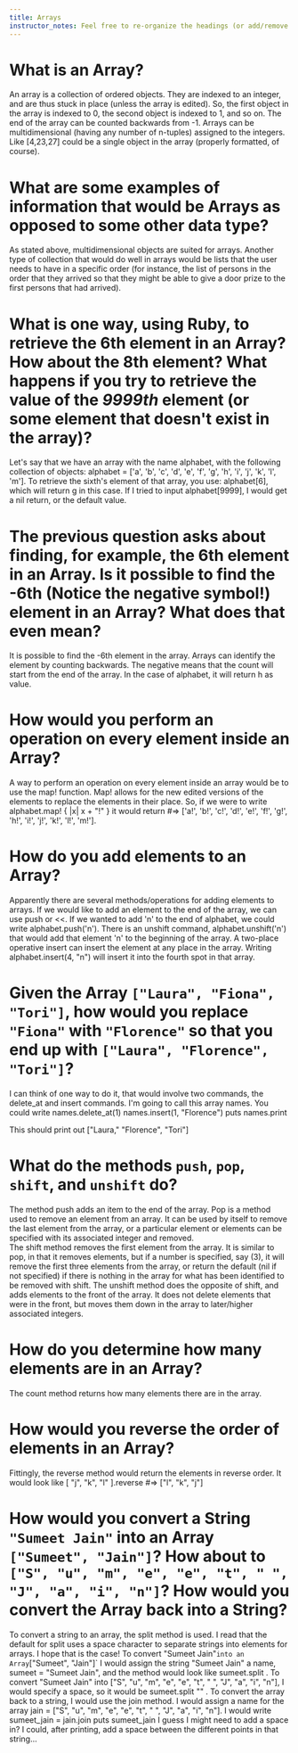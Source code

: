 ```yaml
---
title: Arrays
instructor_notes: Feel free to re-organize the headings (or add/remove headings) below. We included the headings for your benefit, but it's 100% fine if you want to write your responses in some different structure.
---
```


# What is an Array?

An array is a collection of ordered objects.  They are indexed to an integer, and are thus stuck in place (unless the array is edited).  So, the first object in the array is indexed to 0, the second object is indexed to 1, and so on.  The end of the array can be counted backwards from -1.  Arrays can be multidimensional (having any number of n-tuples) assigned to the integers.  Like [4,23,27] could be a single object in the array (properly formatted, of course).

# What are some examples of information that would be Arrays as opposed to some other data type?

As stated above, multidimensional objects are suited for arrays.  Another type of collection that would do well in arrays would be lists that the user needs to have in a specific order (for instance, the list of persons in the order that they arrived so that they might be able to give a door prize to the first persons that had arrived).  

# What is one way, using Ruby, to retrieve the 6th element in an Array? How about the 8th element? What happens if you try to retrieve the value of the _9999th_ element (or some element that doesn't exist in the array)?

Let's say that we have an array with the name alphabet, with the following collection of objects: alphabet = ['a', 'b', 'c', 'd', 'e', 'f', 'g', 'h', 'i', 'j', 'k', 'l', 'm'].  To retrieve the sixth's element of that array, you use: alphabet[6], which will return g in this case.  If I tried to input alphabet[9999], I would get a nil return, or the default value.

# The previous question asks about finding, for example, the 6th element in an Array. Is it possible to find the **-6th** (Notice the negative symbol!) element in an Array? What does that even mean?

It is possible to find the -6th element in the array.  Arrays can identify the element by counting backwards.  The negative means that the count will start from the end of the array.  In the case of alphabet, it will return h as value. 

# How would you perform an operation on every element inside an Array?

A way to perform an operation on every element inside an array would be to use the map! function. Map! allows for the new edited versions of the elements to replace the elements in their place.  So, if we were to write alphabet.map! { |x| x + "!" } it would return #=> ['a!', 'b!', 'c!', 'd!', 'e!', 'f!', 'g!', 'h!', 'i!', 'j!', 'k!', 'l!', 'm!'].

# How do you add elements to an Array?

Apparently there are several methods/operations for adding elements to arrays.  If we would like to add an element to the end of the array, we can use push or <<.  If we wanted to add 'n' to the end of alphabet, we could write alphabet.push('n'). There is an unshift command, alphabet.unshift('n') that would add that element 'n' to the beginning of the array.
A two-place operative insert can insert the element at any place in the array.  Writing alphabet.insert(4, "n") will insert it into the fourth spot in that array.

# Given the Array `["Laura", "Fiona", "Tori"]`, how would you replace `"Fiona"` with `"Florence"` so that you end up with `["Laura", "Florence", "Tori"]`?

I can think of one way to do it, that would involve two commands, the delete_at and insert commands.  I'm going to call this array names. You could write 
names.delete_at(1)
names.insert(1, "Florence")
puts names.print

This should print out ["Laura," "Florence", "Tori"]

# What do the methods `push`, `pop`, `shift`, and `unshift` do?

The method push adds an item to the end of the array.  Pop is a method used to remove an element from an array.  It can be used by itself to remove the last element from the array, or a particular element or elements can be specified with its associated integer and removed.  
The shift method removes the first element from the array.  It is similar to pop, in that it removes elements, but if a number is specified, say (3), it will remove the first three elements from the array, or return the default (nil if not specified) if there is nothing in the array for what has been identified to be removed with shift.  The unshift method does the opposite of shift, and adds elements to the front of the array.  It does not delete elements that were in the front, but moves them down in the array to later/higher associated integers.

# How do you determine how many elements are in an Array?

The count method returns how many elements there are in the array.

# How would you reverse the order of elements in an Array?

Fittingly, the reverse method would return the elements in reverse order.   It would look like [ "j", "k", "l" ].reverse   #=> ["l", "k", "j"]

# How would you convert a String `"Sumeet Jain"` into an Array `["Sumeet", "Jain"]`? How about to `["S", "u", "m", "e", "e", "t", " ", "J", "a", "i", "n"]`? How would you convert the Array back into a String?

To convert a string to an array, the split method is used.  I read that the default for split uses a space character to separate strings into elements for arrays.  I hope that is the case!  To convert "Sumeet Jain"` into an Array `["Sumeet", "Jain"]` I would assign the string "Sumeet Jain" a name, sumeet = "Sumeet Jain", and the method would look like sumeet.split .
To convert "Sumeet Jain" into ["S", "u", "m", "e", "e", "t", " ", "J", "a", "i", "n"], I would specify a space, so it would be sumeet.split "" .
To convert the array back to a string, I would use the join method.  I would assign a name for the array jain = ["S", "u", "m", "e", "e", "t", " ", "J", "a", "i", "n"].
I would write sumeet_jain = jain.join 
puts sumeet_jain
I guess I might need to add a space in?  I could, after printing, add a space between the different points in that string...




